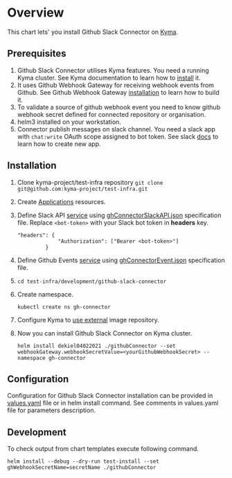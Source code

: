 # Overview

This chart lets' you install Github Slack Connector on [Kyma](https://kyma-project.io/).

## Prerequisites

1. Github Slack Connector utilises Kyma features. You need a running Kyma cluster. See Kyma documentation to learn how to [install](https://kyma-project.io/docs/#installation-installation) it.
2. It uses Github Webhook Gateway for receiving webhook events from Github. See Github Webhook Gateway [installation](../githubWebhookGateway/README.md) to learn how to build it.
3. To validate a source of github webhook event you need to know github webhook secret defined for connected repository or organisation.
4. helm3 installed on your workstation.
5. Connector publish messages on slack channel. You need a slack app with `chat:write` OAuth scope assigned to bot token. See slack [docs](https://api.slack.com/authentication/basics) to learn how to create new app.

## Installation

1. Clone kyma-project/test-infra repository `git clone git@github.com:kyma-project/test-infra.git`
2. Create [Applications](https://kyma-project.io/docs/components/application-connector/#tutorials-create-a-new-application) resources.
3. Define Slack API [service](https://kyma-project.io/docs/components/application-connector/#tutorials-register-a-service-register-an-api-with-a-specification-url) using [ghConnectorSlackAPI.json](ghConnectorSlackAPI.json) specification file. Replace `<bot-token>` with your Slack bot token in **headers** key.
   ```
   "headers": {
                "Authorization": ["Bearer <bot-token>"]
            }
   ```
4. Define Github Events [service](https://kyma-project.io/docs/components/application-connector/#tutorials-register-a-service-register-a-service) using [ghConnectorEvent.json](ghConnectorEvent.json) specification file.
5. `cd test-infra/development/github-slack-connector`
6. Create namespace.
   
   `kubectl create ns gh-connector`
7. Configure Kyma to [use external](https://kyma-project.io/docs/components/serverless/#tutorials-set-an-external-docker-registry) image repository.
8. Now you can install Github Slack Connector on Kyma cluster.
   
   `helm install dekiel04022021 ./githubConnector --set webhookGateway.webhookSecretValue=<yourGithubWebhookSecret> --namespace gh-connector`

## Configuration

Configuration for Github Slack Connector installation can be provided in [values.yaml](values.yaml) file or in helm install command. See comments in values.yaml file for parameters description.

## Development

To check output from chart templates execute following command.

`helm install --debug --dry-run test-install --set ghWebhookSecretName=secretName ./githubConnector`
